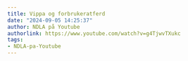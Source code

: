 ```yaml
---
title: Vippa og forbrukeratferd
date: "2024-09-05 14:25:37"
author: NDLA på Youtube
authorlink: https://www.youtube.com/watch?v=g4TjwvTXukc
tags:
- NDLA-pa-Youtube
---
```

